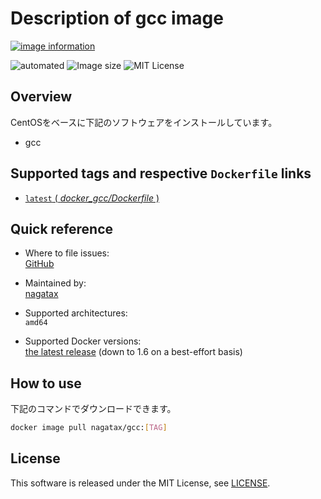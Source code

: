 # Description of gcc image

[![image information](https://dockeri.co/image/nagatax/gcc)](https://hub.docker.com/r/nagatax/gcc)

![automated](https://img.shields.io/docker/automated/nagatax/gcc.svg)
![Image size](https://img.shields.io/microbadger/image-size/nagatax%2Fgcc.svg)
![MIT License](https://img.shields.io/badge/license-MIT-blue.svg?style=flat)

## Overview

CentOSをベースに下記のソフトウェアをインストールしています。

- gcc

## Supported tags and respective `Dockerfile` links

- [`latest` ( *docker_gcc/Dockerfile* )](https://github.com/nagatax/docker-library/blob/gcc/master/gcc/Dockerfile)

## Quick reference

- Where to file issues:  
  [GitHub](https://github.com/nagatax/docker-library/issues)

- Maintained by:  
  [nagatax](https://github.com/nagatax)

- Supported architectures:  
  `amd64`

- Supported Docker versions:  
  [the latest release](https://github.com/docker/docker-ce/releases/latest) (down to 1.6 on a best-effort basis)

## How to use

下記のコマンドでダウンロードできます。

```bash
docker image pull nagatax/gcc:[TAG]
```

## License

This software is released under the MIT License, see [LICENSE](https://github.com/nagatax/docker_base_os/blob/master/LICENSE).
